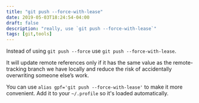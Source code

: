 ```yaml
---
title: "git push --force-with-lease"
date: 2019-05-03T18:24:54-04:00
draft: false
description: "really, use `git push --force-with-lease`"
tags: [git,tools]
---
```

Instead of using `git push --force` use `git push --force-with-lease`.

It will update remote references only if it has the same value as the remote-tracking branch we have locally and reduce the risk of accidentally overwriting someone else’s work. 

You can use `alias gpf='git push --force-with-lease'` to make it more convenient. Add it to your `~/.profile` so it's loaded automatically.
